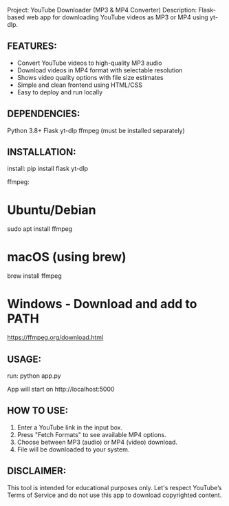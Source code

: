 
 Project: YouTube Downloader (MP3 & MP4 Converter)
 Description: Flask-based web app for downloading YouTube videos as MP3 or MP4 using yt-dlp.

## FEATURES:
 - Convert YouTube videos to high-quality MP3 audio
 - Download videos in MP4 format with selectable resolution
 - Shows video quality options with file size estimates
 - Simple and clean frontend using HTML/CSS
 - Easy to deploy and run locally

## DEPENDENCIES:
 Python 3.8+
Flask
 yt-dlp
 ffmpeg (must be installed separately)

## INSTALLATION:

install:
	pip install flask yt-dlp

ffmpeg:
# Ubuntu/Debian
sudo apt install ffmpeg
 
# macOS (using brew)
brew install ffmpeg
 
# Windows - Download and add to PATH
 https://ffmpeg.org/download.html

## USAGE:

run:
python app.py

App will start on http://localhost:5000

## HOW TO USE:
 1. Enter a YouTube link in the input box.
 2. Press "Fetch Formats" to see available MP4 options.
 3. Choose between MP3 (audio) or MP4 (video) download.
 4. File will be downloaded to your system.

## DISCLAIMER:
 This tool is intended for educational purposes only.
 Let's respect YouTube’s Terms of Service and do not use this app to download copyrighted content.

